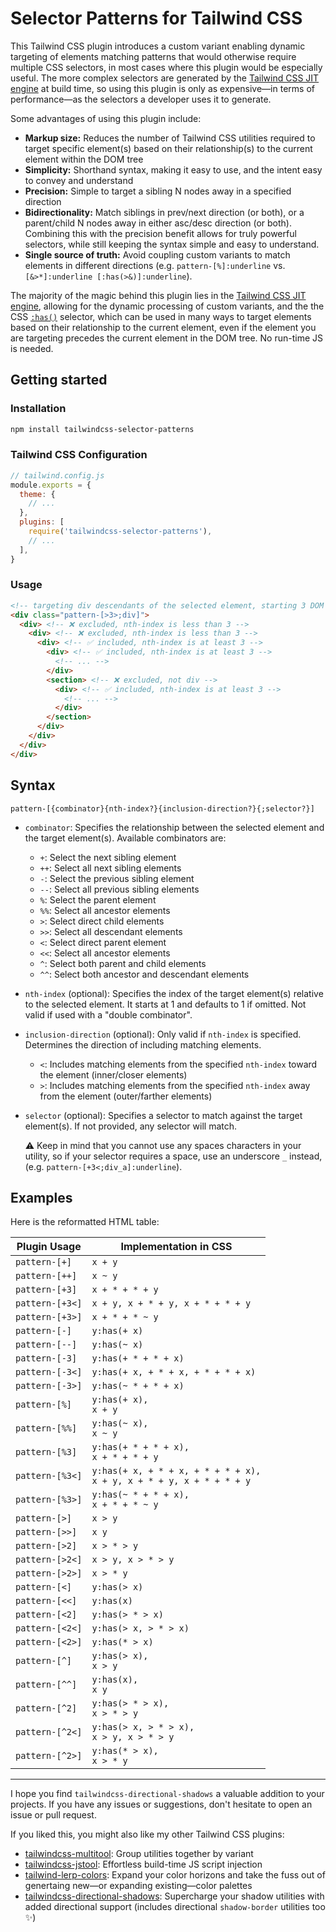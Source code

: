 # Selector Patterns for Tailwind CSS

This Tailwind CSS plugin introduces a custom variant enabling dynamic targeting of elements matching patterns that would otherwise require multiple CSS selectors, in most cases where this plugin would be especially useful. The more complex selectors are generated by the [Tailwind CSS JIT engine](https://tailwindcss.com/blog/just-in-time-the-next-generation-of-tailwind-css) at build time, so using this plugin is only as expensive—in terms of performance—as the selectors a developer uses it to generate.

Some advantages of using this plugin include:
- **Markup size:** Reduces the number of Tailwind CSS utilities required to target specific element(s) based on their relationship(s) to the current element within the DOM tree
- **Simplicity:** Shorthand syntax, making it easy to use, and the intent easy to convey and understand
- **Precision:** Simple to target a sibling N nodes away in a specified direction
- **Bidirectionality:** Match siblings in prev/next direction (or both), or a parent/child N nodes away in either asc/desc direction (or both). Combining this with the precision benefit allows for truly powerful selectors, while still keeping the syntax simple and easy to understand.
- **Single source of truth:** Avoid coupling custom variants to match elements in different directions (e.g. `pattern-[%]:underline` vs. `[&>*]:underline [:has(>&)]:underline`).

The majority of the magic behind this plugin lies in the [Tailwind CSS JIT engine](https://tailwindcss.com/blog/just-in-time-the-next-generation-of-tailwind-css), allowing for the dynamic processing of custom variants, and the the CSS [`:has()`](https://developer.mozilla.org/en-US/docs/Web/CSS/:has) selector, which can be used in many ways to target elements based on their relationship to the current element, even if the element you are targeting precedes the current element in the DOM tree. No run-time JS is needed.

## Getting started

### Installation

```bash
npm install tailwindcss-selector-patterns
```

### Tailwind CSS Configuration

```js
// tailwind.config.js
module.exports = {
  theme: {
    // ...
  },
  plugins: [
    require('tailwindcss-selector-patterns'),
    // ...
  ],
}
```

### Usage

```html
<!-- targeting div descendants of the selected element, starting 3 DOM tree levels deeper than the current element --> 
<div class="pattern-[>3>;div]">
  <div> <!-- ❌ excluded, nth-index is less than 3 -->
    <div> <!-- ❌ excluded, nth-index is less than 3 -->
      <div> <!-- ✅ included, nth-index is at least 3 -->
        <div> <!-- ✅ included, nth-index is at least 3 -->
          <!-- ... -->
        </div>
        <section> <!-- ❌ excluded, not div -->
          <div> <!-- ✅ included, nth-index is at least 3 -->
            <!-- ... -->
          </div>
        </section>
      </div>
    </div>
  </div>
</div>
```

## Syntax

```
pattern-[{combinator}{nth-index?}{inclusion-direction?}{;selector?}]
```

- `combinator`: Specifies the relationship between the selected element and the target element(s). Available combinators are:
  - `+`: Select the next sibling element
  - `++`: Select all next sibling elements
  - `-`: Select the previous sibling element
  - `--`: Select all previous sibling elements
  - `%`: Select the parent element
  - `%%`: Select all ancestor elements
  - `>`: Select direct child elements
  - `>>`: Select all descendant elements
  - `<`: Select direct parent element
  - `<<`: Select all ancestor elements
  - `^`: Select both parent and child elements
  - `^^`: Select both ancestor and descendant elements
- `nth-index` (optional): Specifies the index of the target element(s) relative to the selected element. It starts at 1 and defaults to 1 if omitted. Not valid if used with a "double combinator".
- `inclusion-direction` (optional): Only valid if `nth-index` is specified. Determines the direction of including matching elements.
  - `<`: Includes matching elements from the specified `nth-index` toward the element (inner/closer elements)
  - `>`: Includes matching elements from the specified `nth-index` away from the element (outer/farther elements)
- `selector` (optional): Specifies a selector to match against the target element(s). If not provided, any selector will match.
  
  ⚠️ Keep in mind that you cannot use any spaces characters in your utility, so if your selector requires a space, use an underscore `_` instead, (e.g. `pattern-[+3<;div_a]:underline`).

## Examples

Here is the reformatted HTML table:

<table>
  <thead>
    <tr>
      <th>Plugin Usage</th>
      <th>Implementation in CSS</th>
    </tr>
  </thead>
  <tbody>
    <tr>
      <td><code>pattern-[+]</code></td>
      <td><code>x + y</code></td>
    </tr>
    <tr>
      <td><code>pattern-[++]</code></td>
      <td><code>x ~ y</code></td>
    </tr>
    <tr>
      <td><code>pattern-[+3]</code></td>
      <td><code>x + * + * + y</code></td>
    </tr>
    <tr>
      <td><code>pattern-[+3<]</code></td>
      <td><code>x + y, x + * + y, x + * + * + y</code></td>
    </tr>
    <tr>
      <td><code>pattern-[+3>]</code></td>
      <td><code>x + * + * ~ y</code></td>
    </tr>
    <tr>
      <td><code>pattern-[-]</code></td>
      <td><code>y:has(+ x)</code></td>
    </tr>
    <tr>
      <td><code>pattern-[--]</code></td>
      <td><code>y:has(~ x)</code></td>
    </tr>
    <tr>
      <td><code>pattern-[-3]</code></td>
      <td><code>y:has(+ * + * + x)</code></td>
    </tr>
    <tr>
      <td><code>pattern-[-3<]</code></td>
      <td><code>y:has(+ x, + * + x, + * + * + x)</code></td>
    </tr>
    <tr>
      <td><code>pattern-[-3>]</code></td>
      <td><code>y:has(~ * + * + x)</code></td>
    </tr>
    <tr>
      <td><code>pattern-[%]</code></td>
      <td><code>y:has(+ x),</code><br><code>x + y</code></td>
    </tr>
    <tr>
      <td><code>pattern-[%%]</code></td>
      <td><code>y:has(~ x),</code><br><code>x ~ y</code></td>
    </tr>
    <tr>
      <td><code>pattern-[%3]</code></td>
      <td><code>y:has(+ * + * + x),</code><br><code>x + * + * + y</code></td>
    </tr>
    <tr>
      <td><code>pattern-[%3<]</code></td>
      <td><code>y:has(+ x, + * + x, + * + * + x),</code><br><code>x + y, x + * + y, x + * + * + y</code></td>
    </tr>
    <tr>
      <td><code>pattern-[%3>]</code></td>
      <td><code>y:has(~ * + * + x),</code><br><code>x + * + * ~ y</code></td>
    </tr>
    <tr>
      <td><code>pattern-[>]</code></td>
      <td><code>x > y</code></td>
    </tr>
    <tr>
      <td><code>pattern-[>>]</code></td>
      <td><code>x y</code></td>
    </tr>
    <tr>
      <td><code>pattern-[>2]</code></td>
      <td><code>x > * > y</code></td>
    </tr>
    <tr>
      <td><code>pattern-[>2<]</code></td>
      <td><code>x > y, x > * > y</code></td>
    </tr>
    <tr>
      <td><code>pattern-[>2>]</code></td>
      <td><code>x > * y</code></td>
    </tr>
    <tr>
      <td><code>pattern-[<]</code></td>
      <td><code>y:has(> x)</code></td>
    </tr>
    <tr>
      <td><code>pattern-[<<]</code></td>
      <td><code>y:has(x)</code></td>
    </tr>
    <tr>
      <td><code>pattern-[<2]</code></td>
      <td><code>y:has(> * > x)</code></td>
    </tr>
    <tr>
      <td><code>pattern-[<2<]</code></td>
      <td><code>y:has(> x, > * > x)</code></td>
    </tr>
    <tr>
      <td><code>pattern-[<2>]</code></td>
      <td><code>y:has(* > x)</code></td>
    </tr>
    <tr>
      <td><code>pattern-[^]</code></td>
      <td><code>y:has(> x),</code><br><code>x > y</code></td>
    </tr>
    <tr>
      <td><code>pattern-[^^]</code></td>
      <td><code>y:has(x),</code><br><code>x y</code></td>
    </tr>
    <tr>
      <td><code>pattern-[^2]</code></td>
      <td><code>y:has(> * > x),</code><br><code>x > * > y</code></td>
    </tr>
    <tr>
      <td><code>pattern-[^2<]</code></td>
      <td><code>y:has(> x, > * > x),</code><br><code>x > y, x > * > y</code></td>
    </tr>
    <tr>
      <td><code>pattern-[^2>]</code></td>
      <td><code>y:has(* > x),</code><br><code>x > * y</code></td>
    </tr>
  </tbody>
</table>

---

I hope you find `tailwindcss-directional-shadows` a valuable addition to your projects. If you have any issues or suggestions, don't hesitate to open an issue or pull request.

If you liked this, you might also like my other Tailwind CSS plugins:
* [tailwindcss-multitool](https://github.com/brandonmcconnell/tailwindcss-multitool): Group utilities together by variant
* [tailwindcss-jstool](https://github.com/brandonmcconnell/tailwindcss-jstool): Effortless build-time JS script injection
* [tailwind-lerp-colors](https://github.com/brandonmcconnell/tailwind-lerp-colors): Expand your color horizons and take the fuss out of genertaing new—or expanding existing—color palettes
* [tailwindcss-directional-shadows](https://github.com/brandonmcconnell/tailwindcss-directional-shadows): Supercharge your shadow utilities with added directional support (includes directional `shadow-border` utilities too ✨)
